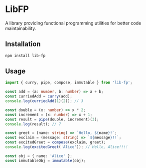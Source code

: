 # LibFP

A library providing functional programming utilities for better code maintainability.

## Installation

```bash
npm install lib-fp
```

## Usage

```typescript
import { curry, pipe, compose, immutable } from 'lib-fp';

const add = (a: number, b: number) => a + b;
const curriedAdd = curry(add);
console.log(curriedAdd(1)(2)); // 3

const double = (x: number) => x * 2;
const increment = (x: number) => x + 1;
const result = pipe(double, increment)(3);
console.log(result); // 7

const greet = (name: string) => `Hello, ${name}!`;
const exclaim = (message: string) => `${message}!!`;
const excitedGreet = compose(exclaim, greet);
console.log(excitedGreet('Alice')); // Hello, Alice!!!! 

const obj = { name: 'Alice' };
const immutableObj = immutable(obj);
```
